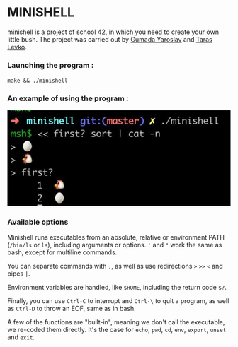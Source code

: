 # MINISHELL #

minishell is a project of school 42, in which you need to create your own little bush. The project was carried out by [Gumada Yaroslav](https://github.com/GumadaYaroslav) and [Taras Levko](https://github.com/alchrist42).

### Launching the program :
  ```
make && ./minishell
  ```
### An example of using the program :
![egg.](egg.jpg)

### Available options

Minishell runs executables from an absolute, relative or environment PATH (``/bin/ls`` or ``ls``), including arguments or options. ``'`` and ``"`` work the same as bash, except for multiline commands.

You can separate commands with ``;``, as well as use redirections ``>`` ``>>`` ``<`` and pipes ``|``.

Environment variables are handled, like ``$HOME``, including the return code ``$?``.

Finally, you can use ``Ctrl-C`` to interrupt and ``Ctrl-\`` to quit a program, as well as ``Ctrl-D`` to throw an EOF, same as in bash.

A few of the functions are "built-in", meaning we don't call the executable, we re-coded them directly. It's the case for ``echo``, ``pwd``, ``cd``, ``env``, ``export``, ``unset`` and ``exit``.

